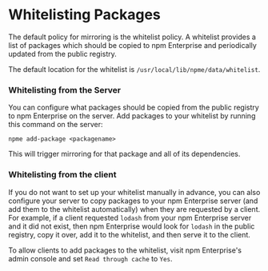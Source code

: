 # Whitelisting Packages

The default policy for mirroring is the whitelist policy. A whitelist provides a list of packages which should be copied to npm Enterprise and periodically updated from the public registry.

The default location for the whitelist is `/usr/local/lib/npme/data/whitelist`.

### Whitelisting from the Server

You can configure what packages should be copied from the public registry to npm Enterprise on the server. Add packages to your whitelist by running this command on the server:

```
npme add-package <packagename>
```

This will trigger mirroring for that package and all of its dependencies.

### Whitelisting from the client

If you do not want to set up your whitelist manually in advance, you can also configure your server to copy packages to your npm Enterprise server (and add them to the whitelist automatically) when they are requested by a client. For example, if a client requested `lodash` from your npm Enterprise server and it did not exist, then npm Enterprise would look for `lodash` in the public registry, copy it over, add it to the whitelist, and then serve it to the client.

To allow clients to add packages to the whitelist, visit npm Enterprise's admin console and set `Read through cache` to `Yes`.
